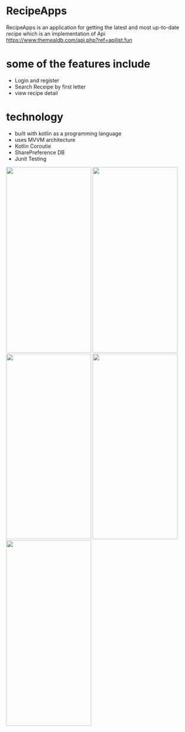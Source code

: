 # RecipeApps

RecipeApps is an application for getting the latest and most up-to-date recipe which is an implementation of Api https://www.themealdb.com/api.php?ref=apilist.fun

# some of the features include

- Login and register
- Search Receipe by first letter
- view recipe detail

# technology

- built with kotlin as a programming language
- uses MVVM architecture
- Kotlin Coroutie
- SharePreference DB
- Junit Testing

<img src="https://github.com/user-attachments/assets/3056644f-2209-4f44-856f-6be283ee9f93" width="230" height="500" />
<img src="https://github.com/user-attachments/assets/34c80319-f102-46b5-a2a9-b38f3ce54e4a" width="230" height="500" />
<img src="https://github.com/user-attachments/assets/a971f116-9945-46cb-baca-56aa84e035ac" width="230" height="500" />
<img src="https://github.com/user-attachments/assets/2e645514-3f61-4fc4-ad6e-9d83979a6982" width="230" height="500" />
<img src="https://github.com/user-attachments/assets/f6e86bb1-4f79-449c-b656-0abadc2cf937" width="230" height="500" />



